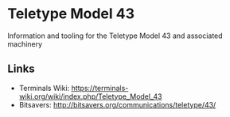 # Teletype Model 43 

Information and tooling for the Teletype Model 43 and associated machinery

## Links

* Terminals Wiki: https://terminals-wiki.org/wiki/index.php/Teletype_Model_43
* Bitsavers: http://bitsavers.org/communications/teletype/43/


